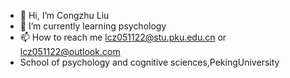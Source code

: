- 👋 Hi, I’m Congzhu Liu
- 🌱 I’m currently learning psychology
- 📫 How to reach me lcz051122@stu.pku.edu.cn  or lcz051122@outlook.com
- School of psychology and cognitive sciences,PekingUniversity
